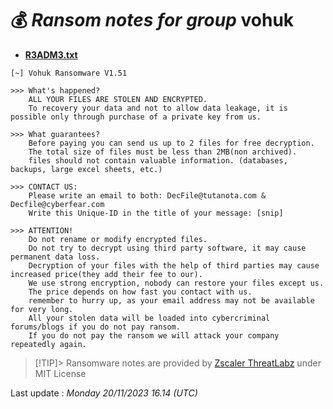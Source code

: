 # 💰 _Ransom notes for group_ vohuk
* **[R3ADM3.txt](https://ransomware.live/ransomware_notes/vohuk/R3ADM3.txt)**

```
[~] Vohuk Ransomware V1.51

>>> What's happened?
	ALL YOUR FILES ARE STOLEN AND ENCRYPTED.
	To recovery your data and not to allow data leakage, it is possible only through purchase of a private key from us.

>>> What guarantees?
	Before paying you can send us up to 2 files for free decryption.
	The total size of files must be less than 2MB(non archived).
	files should not contain valuable information. (databases, backups, large excel sheets, etc.)

>>> CONTACT US:
	Please write an email to both: DecFile@tutanota.com & Decfile@cyberfear.com
	Write this Unique-ID in the title of your message: [snip]

>>> ATTENTION!
	Do not rename or modify encrypted files.
	Do not try to decrypt using third party software, it may cause permanent data loss.
	Decryption of your files with the help of third parties may cause increased price(they add their fee to our).
	We use strong encryption, nobody can restore your files except us.
	The price depends on how fast you contact with us.
	remember to hurry up, as your email address may not be available for very long.
	All your stolen data will be loaded into cybercriminal forums/blogs if you do not pay ransom.
	If you do not pay the ransom we will attack your company repeatedly again.

```


> [!TIP]> Ransomware notes are provided by [Zscaler ThreatLabz](https://github.com/threatlabz/ransomware_notes) under MIT License
> 




Last update : _Monday 20/11/2023 16.14 (UTC)_


